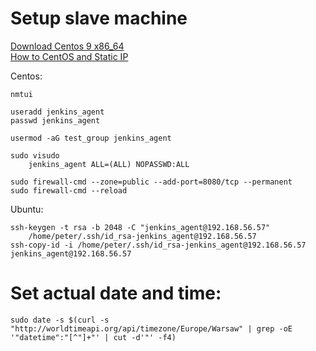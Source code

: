 # Setup slave machine
[Download Centos 9 x86_64](https://www.centos.org/download/)<br>
[How to CentOS and Static IP](https://www.youtube.com/watch?v=wwnQy4XVJ6I&list=WL&index=150)<br>

Centos:
```
nmtui 
```
```
useradd jenkins_agent
passwd jenkins_agent

usermod -aG test_group jenkins_agent

sudo visudo
    jenkins_agent ALL=(ALL) NOPASSWD:ALL
```
```
sudo firewall-cmd --zone=public --add-port=8080/tcp --permanent
sudo firewall-cmd --reload
```

Ubuntu:
```
ssh-keygen -t rsa -b 2048 -C "jenkins_agent@192.168.56.57"
    /home/peter/.ssh/id_rsa-jenkins_agent@192.168.56.57
ssh-copy-id -i /home/peter/.ssh/id_rsa-jenkins_agent@192.168.56.57 jenkins_agent@192.168.56.57
```

# Set actual date and time:
```
sudo date -s $(curl -s "http://worldtimeapi.org/api/timezone/Europe/Warsaw" | grep -oE '"datetime":"[^"]+"' | cut -d'"' -f4)
```
